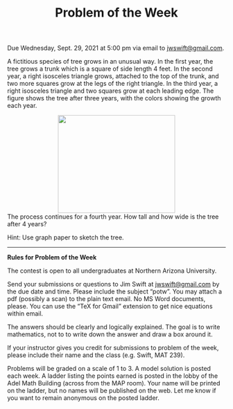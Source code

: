 ﻿---
layout: page
title: Problem of the Week
---

Due Wednesday, Sept. 29, 2021 at 5:00 pm via email to 
<a href="mailto:jwswift@gmail.com?subject=potw" target="_blank">jwswift@gmail.com</a>.
<p>
A fictitious species of tree grows in an unusual way.  In the first year, 
the tree grows a trunk which is a square of side length 4 feet.
In the second year, a right isosceles triangle grows, attached to the top of the trunk, and two more squares
grow at the legs of the right triangle.  In the third year, a right isosceles triangle and two squares grow at each leading
edge.  The figure shows the tree after three years, with the colors showing the growth each year.
<center>
<!--  this following line did not work.  I did something tricky for the first week, but I edited it because it
did not work in the archives.
<img src = "files/images/2021-09-29.png" style="width:180px;height:151">
-->
<img src = "https://naumathstat.github.io/problem-of-the-week/files/images/2021-09-29.png" style="width:270px;height:226">
</center>
The process continues for a fourth year.  How tall and how wide is the tree after 4 years?
</p><p>
Hint: Use graph paper to sketch the tree.
<hr>
<b>Rules for Problem of the Week</b>
<p>
The contest is open to all undergraduates at Northern Arizona University.
<p>
Send your submissions or questions to Jim Swift at
<a href="mailto:jwswift@gmail.com?subject=potw" target="_blank">jwswift@gmail.com</a> by the due date and time.
Please include the subject &ldquo;potw&rdquo;.
You may attach a pdf (possibly a scan) to the plain text email.  No MS Word documents, please.
You can use the &ldquo;TeX for Gmail&rdquo; extension to get nice equations within email.
<p>The answers should be clearly and logically explained.  The goal is to write mathematics, not to
 to write down the answer and draw a box around it.
</p>
<p>
	If your instructor gives you credit for submissions to problem of the week, please include their name
	and the class  (e.g. Swift, MAT 239).
</p><p>
	Problems will be graded on a scale of 1 to 3.  A model solution is posted each week.
	A ladder listing the points earned is posted in the lobby of the Adel Math Building 
	(across from the MAP room).  Your name will be printed on the ladder, but no names will be published on the web.
	Let me know if you want to remain anonymous on the posted ladder.
</p>